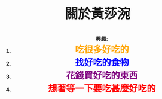 <html>
<style>

  html {
            height: 100%;
        }

        body {
            background-image: url(http://s7d2.scene7.com/is/image/PetSmart/PB0101_HERO-SmallPet-Food-20160818?$sclp-banner-main_small$);
            background-repeat: no-repeat;
            background-attachment: fixed;
            background-position: center;
            background-size: cover;
        }
  
  
</style>
<head>

</head>
<body background="http://s7d2.scene7.com/is/image/PetSmart/PB0101_HERO-SmallPet-Food-20160818?$sclp-banner-main_small$" percentage="30" >

<center>
<b>
<p style= "font-size:35px;" >
關於黃莎涴
</p>




<ol style= "font-size:30 px;"><b>興趣:</b>
<li><font size="5" color="orange">吃很多好吃的
<li><font color="blue">找好吃的食物
<li><font color="purple">花錢買好吃的東西
<li><font color="red">想著等一下要吃甚麼好吃的

